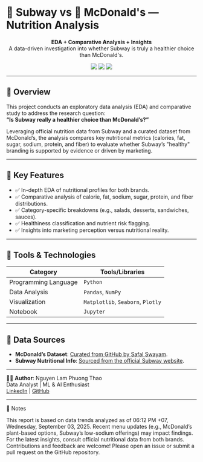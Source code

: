 # 🥪 Subway vs 🍔 McDonald's — Nutrition Analysis

<p align="center">
  <b>EDA + Comparative Analysis + Insights</b><br>
  A data-driven investigation into whether Subway is truly a healthier choice than McDonald's.
</p>

<p align="center">
  <img src="https://img.shields.io/badge/Language-Python-blue?style=flat-square" />
  <img src="https://img.shields.io/badge/Visualization-Matplotlib%20|%20Seaborn%20|%20Plotly-brightgreen?style=flat-square" />
  <img src="https://img.shields.io/badge/Analysis-EDA%20|%20Comparative%20Study-orange?style=flat-square" />
</p>

---

## 📌 Overview

This project conducts an exploratory data analysis (EDA) and comparative study to address the research question:  
**“Is Subway really a healthier choice than McDonald’s?”**

Leveraging official nutrition data from Subway and a curated dataset from McDonald’s, the analysis compares key nutritional metrics (calories, fat, sugar, sodium, protein, and fiber) to evaluate whether Subway’s "healthy" branding is supported by evidence or driven by marketing.

---

## 🧠 Key Features

- ✅ In-depth EDA of nutritional profiles for both brands.
- ✅ Comparative analysis of calorie, fat, sodium, sugar, protein, and fiber distributions.
- ✅ Category-specific breakdowns (e.g., salads, desserts, sandwiches, sauces).
- ✅ Healthiness classification and nutrient risk flagging.
- ✅ Insights into marketing perception versus nutritional reality.

---

## 🧪 Tools & Technologies

| Category             | Tools/Libraries                   |
|----------------------|-----------------------------------|
| Programming Language | `Python`                          |
| Data Analysis        | `Pandas`, `NumPy`                 |
| Visualization        | `Matplotlib`, `Seaborn`, `Plotly` |
| Notebook             | `Jupyter`                         |

---

## 📂 Data Sources

- **McDonald’s Dataset**: [Curated from GitHub by Safal Swayam](https://github.com/Safalswayam/McDonald-s_Menu_Full_Analysis/tree/main).
- **Subway Nutritional Info**: [Sourced from the official Subway website](https://www.subway.com/en-AU/).

---

👨‍💻 **Author**: Nguyen Lam Phuong Thao  
Data Analyst | ML & AI Enthusiast  
[LinkedIn](https://www.linkedin.com/in/thao-nguyen-852352276/) | [GitHub](https://github.com/nguyen-lam-phuong-thao)

---

📌 Notes

This report is based on data trends analyzed as of 06:12 PM +07, Wednesday, September 03, 2025. Recent menu updates (e.g., McDonald’s plant-based options, Subway’s low-sodium offerings) may impact findings. For the latest insights, consult official nutritional data from both brands.
Contributions and feedback are welcome! Please open an issue or submit a pull request on the GitHub repository.
